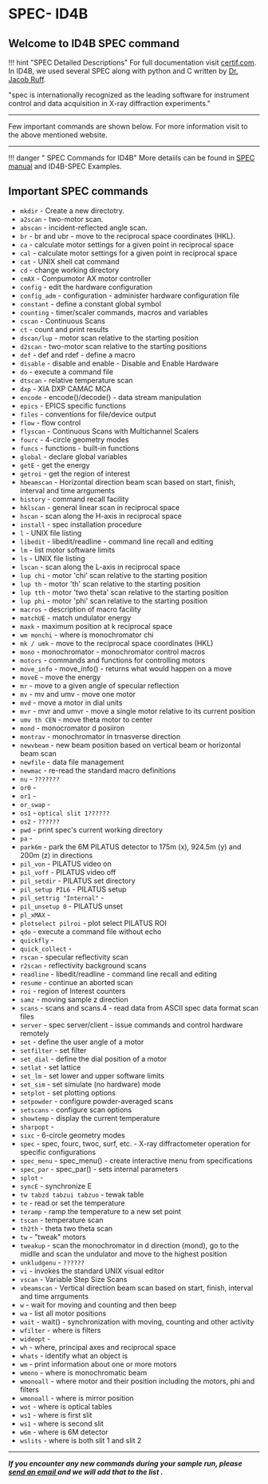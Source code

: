 # SPEC- ID4B


## Welcome to ID4B SPEC command

!!! hint "SPEC Detailed Descriptions"
    For full documentation visit [certif.com](https://certif.com/).
    In ID4B, we used several SPEC along with python and C written by [Dr. Jacob Ruff](https://www.chess.cornell.edu/about/staff-directory/jacob-ruff).


"spec is internationally recognized as the leading software for instrument control and data acquisition in X-ray diffraction experiments."

---
Few important commands are shown below. For more information visit to the above mentioned website.

---
!!! danger " SPEC Commands for ID4B" 
    More detaiils can be found in [SPEC manual](https://certif.com/) and ID4B-SPEC Examples.

## Important SPEC commands 

* `mkdir` - Create a new directotry.
* `a2scan` - two-motor scan.
* `abscan` - incident-reflected angle scan.
* `br` - br and ubr - move to the reciprocal space coordinates (HKL).
* `ca` 			- calculate motor settings for a given point in reciprocal space
* `cal` 			- calculate motor settings for a given point in reciprocal space
* `cat` 			- UNIX shell cat command
* `cd` 			- change working directory
* `cmAX` 		- Compumotor AX motor controller
* `config` 		- edit the hardware configuration
* `config_adm` 		- configuration - administer hardware configuration file
* `constant` 		- define a constant global symbol
* `counting` 		- timer/scaler commands, macros and variables
* `cscan` 		- Continuous Scans
* `ct` 			- count and print results
* `dscan/lup` 		- motor scan relative to the starting position
* `d2scan` 		- two-motor scan relative to the starting positions
* `def` 			- def and rdef - define a macro
* `disable` 		- disable and enable - Disable and Enable Hardware
* `do` 			- execute a command file
* `dtscan` 		- relative temperature scan
* `dxp` 			- XIA DXP CAMAC MCA
* `encode` 		- encode()/decode() - data stream manipulation
* `epics` 		- EPICS specific functions
* `files` 		- conventions for file/device output
* `flow` 		- flow control
* `flyscan` 		- Continuous Scans with Multichannel Scalers
* `fourc` 		- 4-circle geometry modes
* `funcs` 		- functions - built-in functions
* `global` 		- declare global variables
* `getE`        - get the energy
* `getroi`      - get the region of interest
* `hbeamscan`   - Horizontal direction beam scan based on start, finish, interval and time arrguments
* `history` 		- command recall facility
* `hklscan` 		- general linear scan in reciprocal space
* `hscan` 		- scan along the H-axis in reciprocal space
* `install` 		- spec installation procedure
* `l` 			- UNIX file listing
* `libedit` 		- libedit/readline - command line recall and editing
* `lm` 			- list motor software limits
* `ls` 			- UNIX file listing
* `lscan` 		- scan along the L-axis in reciprocal space
* `lup chi`     - motor 'chi' scan relative to the starting position
* `lup th`      - motor 'th' scan relative to the starting position
* `lup tth`     - motor 'two theta' scan relative to the starting position
* `lup phi`     - motor 'phi' scan relative to the starting position
* `macros` 		- description of macro facility
* `matchUE` 		- match undulator energy
* `maxk`        - maximum position at k reciprocal space
* `wm monchi`      - where is monochromator  chi  
* `mk / umk` 		- move to the reciprocal space coordinates (HKL)
* `mono` 		- monochromator - monochromator control macros
* `motors` 		- commands and functions for controlling motors
* `move_info` 		- move_info() - returns what would happen on a move
* `moveE`       - move the energy 
* `mr` 			- move to a given angle of specular reflection
* `mv` 			- mv and umv - move one motor
* `mvd` 			- move a motor in dial units
* `mvr` 			- mvr and umvr - move a single motor relative to its current position
* `umv th CEN`      - move theta motor to center
* `mond`            - monocromator d posiiron
* `montrav`         - monochromator in trnasverse direction
* `newvbeam`        - new beam position based on vertical beam or horizontal beam scan
* `newfile` 		- data file management
* `newmac` 		- re-read the standard macro definitions
* `nu`          - `???????`
* `or0`          - 
* `or1`         - 
* `or_swap`     - 
* `os1`         - `optical slit 1??????`
* `os2`         - `??????`
* `pwd` 		- print spec's current working directory
* `pa`          - 
* `park6m`      - park the 6M PILATUS detector to 175m (x), 924.5m (y) and 200m (z) in  directions
* `pil_von`     - PILATUS video on  
* `pil_voff`    - PILATUS video off
* `pil_setdir`  - PILATUS set directory
* `pil_setup PIL6`  - PILATUS setup 
* `pil_settrig "Internal"`  -
* `pil_unsetup 0`   - PILATUS unset 
* `pl_xMAX`     -
* `plotselect pilroi`   - plot select PILATUS ROI
* `qdo` 		- execute a command file without echo
* `quickfly`    -
* `quick_collect`   -  
* `rscan` 		- specular reflectivity scan
* `r2scan` 		- reflectivity background scans
* `readline` 		- libedit/readline - command line recall and editing
* `resume` 		- continue an aborted scan
* `roi` 		- region of Interest counters
* `samz`        - moving sample z direction
* `scans` 		- scans and scans.4 - read data from ASCII spec data format scan files
* `server` 		- spec server/client - issue commands and control hardware remotely
* `set` 		- define the user angle of a motor
* `setfilter`   - set filter
* `set_dial` 		- define the dial position of a motor
* `setlat`      - set lattice
* `set_lm` 		- set lower and upper software limits
* `set_sim` 		- set simulate (no hardware) mode
* `setplot` 		- set plotting options
* `setpowder` 		- configure powder-averaged scans
* `setscans` 		- configure scan options
* `showtemp` 		- display the current temperature
* `sharpopt`        - 
* `sixc` 		- 6-circle geometry modes
* `spec` 		- spec, fourc, twoc, surf, etc. - X-ray diffractometer operation for specific configurations
* `spec_menu` 		- spec_menu() - create interactive menu from specifications
* `spec_par` 		- spec_par() - sets internal parameters
* `splot`       - 
* `syncE`       - synchronize E
* `tw tabzd tabzui tabzuo` -    tewak table 
* `te` 			- read or set the temperature
* `teramp` 		- ramp the temperature to a new set point
* `tscan` 		- temperature scan
* `th2th`       - theta two theta scan
* `tw` 			- "tweak" motors
* `tweakup` 	- scan the monochromator in d direction (mond), go to the midlle and scan the undulator and move to the highest position
* `unkludgenu`  - `??????`
* `vi` 			- invokes the standard UNIX visual editor
* `vscan` 		- Variable Step Size Scans
* `vbeamscan` 	- Vertical direction beam scan based on start, finish, interval and time arrguments
* `w` 			- wait for moving and counting and then beep
* `wa` 			- list all motor positions
* `wait` 		- wait() - synchronization with moving, counting and other activity
* `wfilter`     - where is filters
* `wideopt`     - 
* `wh` 			- where, principal axes and reciprocal space
* `whats` 		- identify what an object is
* `wm` 			- print information about one or more motors
* `wmono`       - where is monochromatic beam
* `wmonoall`    - where motor and their position including the motors, phi and filters 
* `wmonoall`    - where is mirror position
* `wot`         - where is optical tables
* `ws1`         - where is first slit
* `ws1`         - where is second slit
* `w6m`         - where is 6M detector
* `wslits`      - where is both slit 1 and slit 2

---

<b><i> If you encounter any new commands during your sample run, please <a href = "mailto: ss3428@cornell.edu">send an email </a> and we will add that to the list <i><b>.
